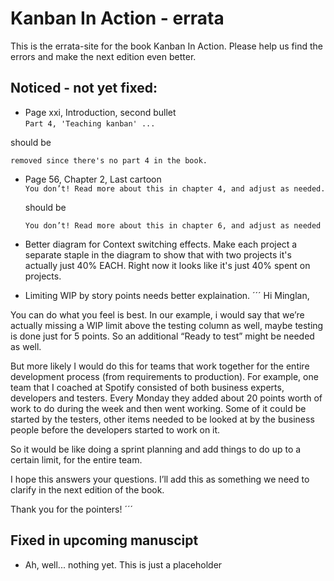 # Kanban In Action - errata

This is the errata-site for the book Kanban In Action. Please help us find the errors and make the next edition even better.

## Noticed - not yet fixed:
- Page xxi, Introduction, second bullet  
```Part 4, 'Teaching kanban' ...```  

should be  

```removed since there's no part 4 in the book.```  
- Page 56, Chapter 2, Last cartoon  
  ```You don’t! Read more about this in chapter 4, and adjust as needed.```  

  should be  
  
  ```You don’t! Read more about this in chapter 6, and adjust as needed```  

- Better diagram for Context switching effects. Make each project a separate staple in the diagram to show that with two projects it's actually just 40% EACH. Right now it looks like it's just 40% spent on projects. 
- Limiting WIP by story points needs better explaination. 
´´´
Hi Minglan, 

You can do what you feel is best. In our example, i would say that we’re actually missing a WIP limit above the testing column as well, maybe testing is done just for 5 points. So an additional “Ready to test” might be needed as well. 

But more likely I would do this for teams that work together for the entire development process (from requirements to production). For example, one team that I coached at Spotify consisted of both business experts, developers and testers. 
Every Monday they added about 20 points worth of work to do during the week and then went working. Some of it could be started by the testers, other items needed to be looked at by the business people before the developers started to work on it. 

So it would be like doing a sprint planning and add things to do up to a certain limit, for the entire team. 

I hope this answers your questions. I’ll add this as something we need to clarify in the next edition of the book. 

Thank you for the pointers!
´´´

## Fixed in upcoming manuscipt
- Ah, well... nothing yet. This is just a placeholder
